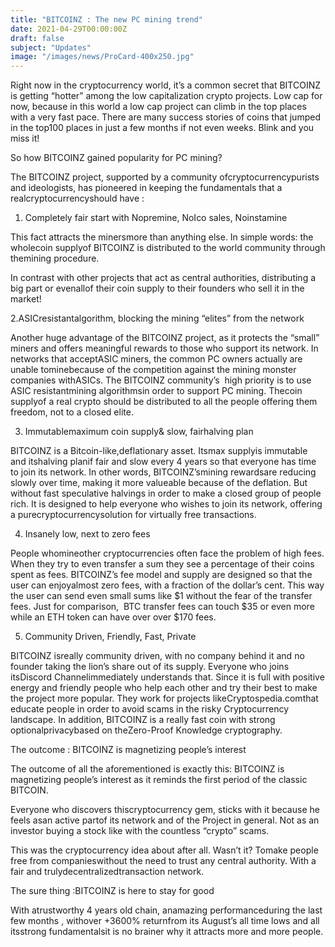 ```yaml
---
title: "BITCOINZ : The new PC mining trend"
date: 2021-04-29T00:00:00Z
draft: false
subject: "Updates"
image: "/images/news/ProCard-400x250.jpg"
---
```


Right now in the cryptocurrency world, it’s a common secret that BITCOINZ is getting “hotter” among the low capitalization crypto projects. Low cap for now, because in this world a low cap project can climb in the top places with a very fast pace. There are many success stories of coins that jumped in the top100 places in just a few months if not even weeks. Blink and you miss it!

So how BITCOINZ gained popularity for PC mining?

The BITCOINZ project, supported by a community ofcryptocurrencypurists and ideologists, has pioneered in keeping the fundamentals that a realcryptocurrencyshould have :

1. Completely fair start with Nopremine, NoIco sales, Noinstamine

This fact attracts the minersmore than anything else. In simple words: the wholecoin supplyof BITCOINZ is distributed to the world community through themining procedure.

In contrast with other projects that act as central authorities, distributing a big part or evenallof their coin supply to their founders who sell it in the market!

2.ASICresistantalgorithm, blocking the mining “elites” from the network

Another huge advantage of the BITCOINZ project, as it protects the “small” miners and offers meaningful rewards to those who support its network. In networks that acceptASIC miners, the common PC owners actually are unable tominebecause of the competition against the mining monster companies withASICs. The BITCOINZ community’s  high priority is to use ASIC resistantmining algorithmsin order to support PC mining. Thecoin supplyof a real crypto should be distributed to all the people offering them freedom, not to a closed elite.

3. Immutablemaximum coin supply& slow, fairhalving plan

BITCOINZ is a Bitcoin-like,deflationary asset. Itsmax supplyis immutable and itshalving planif fair and slow every 4 years so that everyone has time to join its network. In other words, BITCOINZ’smining rewardsare reducing slowly over time, making it more valueable because of the deflation. But without fast speculative halvings in order to make a closed group of people rich. It is designed to help everyone who wishes to join its network, offering a purecryptocurrencysolution for virtually free transactions.

4. Insanely low, next to zero fees

People whomineother cryptocurrencies often face the problem of high fees. When they try to even transfer a sum they see a percentage of their coins spent as fees. BITCOINZ’s fee model and supply are designed so that the user can enjoyalmost zero fees, with a fraction of the dollar’s cent. This way the user can send even small sums like $1 without the fear of the transfer fees. Just for comparison,  BTC transfer fees can touch $35 or even more while an ETH token can have over over $170 fees.

5. Community Driven, Friendly, Fast, Private

BITCOINZ isreally community driven, with no company behind it and no founder taking the lion’s share out of its supply. Everyone who joins itsDiscord Channelimmediately understands that. Since it is full with positive energy and friendly people who help each other and try their best to make the project more popular. They work for projects likeCryptospedia.comthat educate people in order to avoid scams in the risky Cryptocurrency landscape. In addition, BITCOINZ is a really fast coin with strong optionalprivacybased on theZero-Proof Knowledge cryptography.

The outcome : BITCOINZ is magnetizing people’s interest

The outcome of all the aforementioned is exactly this: BITCOINZ is magnetizing people’s interest as it reminds the first period of the classic BITCOIN.

Everyone who discovers thiscryptocurrency gem, sticks with it because he feels asan active partof its network and of the Project in general. Not as an investor buying a stock like with the countless “crypto” scams.

This was the cryptocurrency idea about after all. Wasn’t it? Tomake people free from companieswithout the need to trust any central authority. With a fair and trulydecentralizedtransaction network.

The sure thing :BITCOINZ is here to stay for good

With atrustworthy 4 years old chain, anamazing performanceduring the last few months , withover +3600% returnfrom its August’s all time lows and all itsstrong fundamentalsit is no brainer why it attracts more and more people.
